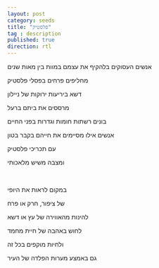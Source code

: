 ```yaml
---
layout: post
category: seeds
title: "פלסטיק"
tag : description
published: true
direction: rtl
---
```


אנשים העסוקים בלהקיף את עצמם במוות בין מאות שנים

מחליפים פרחים בפסלי פלסטיק

דשא ביריעות ירוקות של ניילון

מרססים את ביתם ברעל

בונים רשתות חומות וגדרות בפני החיים

אנשים אילו מסיימים את חייהם בקבר בטון

עם תכריכי פלסטיק

ומצבה משיש מלאכותי

<br>

במקום לראות את היופי

של ציפור, חרק או פרח

להינות מהאווירה של עץ או דשא

לחוש באהבה של חיית מחמד

ולחיות מוקפים בכל זה

גם באמצע מערות הפלדה של העיר
